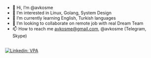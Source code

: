 - 👋 Hi, I’m @avkosme
- 👀 I’m interested in Linux, Golang, System Design
- 🌱 I’m currently learning English, Turkish languages
- 💞️ I’m looking to collaborate on remote job with real Dream Team
- 📫 How to reach me avkosme@gmail.com, @avkosme (Telegram, Skype)
<br/>
<a href="https://www.linkedin.com/in/avkosme1/?lipi=urn%3Ali%3Apage%3Ad_flagship3_feed%3BRAXs8njTQwW8mu6AiEBhdg%3D%3D" rel="nofollow"><img src="https://camo.githubusercontent.com/a493f6833f99fb3c85788d6d9305e6b7a42b838e5ee5d138fd9a8214a7e77472/68747470733a2f2f696d672e736869656c64732e696f2f62616467652f6c696e6b6564696e2d2532333030373742352e7376673f267374796c653d666f722d7468652d6261646765266c6f676f3d6c696e6b6564696e266c6f676f436f6c6f723d7768697465" alt="Linkedin: VPA" data-canonical-src="https://img.shields.io/badge/linkedin-%230077B5.svg?&amp;style=for-the-badge&amp;logo=linkedin&amp;logoColor=white" style="max-width: 100%;"></a>

<!---
avkosme/avkosme is a ✨ special ✨ repository because its `README.md` (this file) appears on your GitHub profile.
You can click the Preview link to take a look at your changes.
--->
